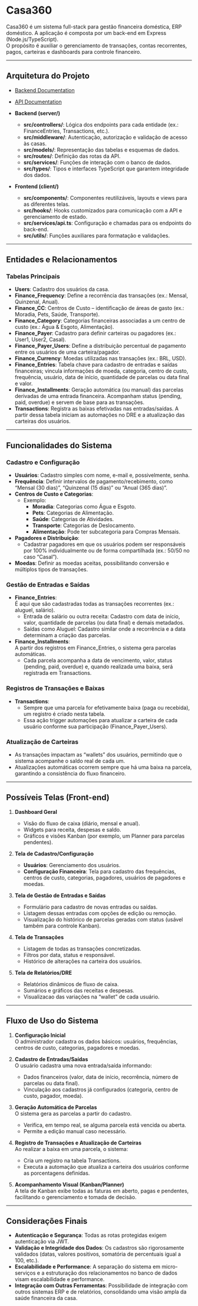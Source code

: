 # Casa360

Casa360 é um sistema full-stack para gestão financeira doméstica, ERP doméstico.
A aplicação é composta por um back-end em Express (Node.js/TypeScript).  
O propósito é auxiliar o gerenciamento de transações, contas recorrentes, pagos, carteiras e dashboards para controle financeiro.

---

## Arquitetura do Projeto

  - [Backend Documentation](server/README.md)
  - [API Documentation](server/API.md)


- **Backend (server/)**  
  - **src/controllers/**: Lógica dos endpoints para cada entidade (ex.: FinanceEntries, Transactions, etc.).  
  - **src/middleware/**: Autenticação, autorização e validação de acesso às casas.  
  - **src/models/**: Representação das tabelas e esquemas de dados.  
  - **src/routes/**: Definição das rotas da API.  
  - **src/services/**: Funções de interação com o banco de dados.  
  - **src/types/**: Tipos e interfaces TypeScript que garantem integridade dos dados.

- **Frontend (client/)**  
  - **src/components/**: Componentes reutilizáveis, layouts e views para as diferentes telas.  
  - **src/hooks/**: Hooks customizados para comunicação com a API e gerenciamento de estado.  
  - **src/services/api.ts**: Configuração e chamadas para os endpoints do back-end.  
  - **src/utils/**: Funções auxiliares para formatação e validações.

---

## Entidades e Relacionamentos

### Tabelas Principais

- **Users**: Cadastro dos usuários da casa.  
- **Finance_Frequency**: Define a recorrência das transações (ex.: Mensal, Quinzenal, Anual).  
- **Finance_CC**: Centros de Custo – identificação de áreas de gasto (ex.: Moradia, Pets, Saúde, Transporte).  
- **Finance_Category**: Categorias financeiras associadas a um centro de custo (ex.: Água & Esgoto, Alimentação).  
- **Finance_Payer**: Cadastro para definir carteiras ou pagadores (ex.: User1, User2, Casal).  
- **Finance_Payer_Users**: Define a distribuição percentual de pagamento entre os usuários de uma carteira/pagador.  
- **Finance_Currency**: Moedas utilizadas nas transações (ex.: BRL, USD).  
- **Finance_Entries**: Tabela chave para cadastro de entradas e saídas financeiras; vincula informações de moeda, categoria, centro de custo, frequência, usuário, data de início, quantidade de parcelas ou data final e valor.  
- **Finance_Installments**: Geração automática (ou manual) das parcelas derivadas de uma entrada financeira. Acompanham status (pending, paid, overdue) e servem de base para as transações.  
- **Transactions**: Registra as baixas efetivadas nas entradas/saídas. A partir dessa tabela iniciam as automações no DRE e a atualização das carteiras dos usuários.

---

## Funcionalidades do Sistema

### Cadastro e Configuração

- **Usuários**: Cadastro simples com nome, e-mail e, possivelmente, senha.
- **Frequência**: Definir intervalos de pagamento/recebimento, como “Mensal (30 dias)”, “Quinzenal (15 dias)” ou “Anual (365 dias)”.
- **Centros de Custo e Categorias**: 
  - Exemplo:
    - **Moradia**: Categorias como Água e Esgoto.
    - **Pets**: Categorias de Alimentação.
    - **Saúde**: Categorias de Atividades.
    - **Transporte**: Categorias de Deslocamento.
    - **Alimentação**: Pode ter subcategoria para Compras Mensais.
- **Pagadores e Distribuição**:  
  - Cadastrar pagadores em que os usuários podem ser responsáveis por 100% individualmente ou de forma compartilhada (ex.: 50/50 no caso “Casal”).
- **Moedas**: Definir as moedas aceitas, possibilitando conversão e múltiplos tipos de transações.

### Gestão de Entradas e Saídas

- **Finance_Entries**:  
  É aqui que são cadastradas todas as transações recorrentes (ex.: aluguel, salário).  
  - Entrada de salário ou outra receita: Cadastro com data de início, valor, quantidade de parcelas (ou data final) e demais metadados.
  - Saídas como Aluguel: Cadastro similar onde a recorrência e a data determinam a criação das parcelas.
- **Finance_Installments**:  
  A partir dos registros em Finance_Entries, o sistema gera parcelas automáticas.  
  - Cada parcela acompanha a data de vencimento, valor, status (pending, paid, overdue) e, quando realizada uma baixa, será registrada em Transactions.
  
### Registros de Transações e Baixas

- **Transactions**:
  - Sempre que uma parcela for efetivamente baixa (paga ou recebida), um registro é criado nesta tabela.
  - Essa ação trigger automações para atualizar a carteira de cada usuário conforme sua participação (Finance_Payer_Users).
  
### Atualização de Carteiras

- As transações impactam as “wallets” dos usuários, permitindo que o sistema acompanhe o saldo real de cada um.
- Atualizações automáticas ocorrem sempre que há uma baixa na parcela, garantindo a consistência do fluxo financeiro.

---

## Possíveis Telas (Front-end)

1. **Dashboard Geral**  
   - Visão do fluxo de caixa (diário, mensal e anual).
   - Widgets para receita, despesas e saldo.
   - Gráficos e visões Kanban (por exemplo, um Planner para parcelas pendentes).

2. **Tela de Cadastro/Configuração**  
   - **Usuários**: Gerenciamento dos usuários.
   - **Configuração Financeira**: Tela para cadastro das frequências, centros de custo, categorias, pagadores, usuários de pagadores e moedas.
   
3. **Tela de Gestão de Entradas e Saídas**  
   - Formulário para cadastro de novas entradas ou saídas.
   - Listagem dessas entradas com opções de edição ou remoção.
   - Visualização do histórico de parcelas geradas com status (usável também para controle Kanban).

4. **Tela de Transações**  
   - Listagem de todas as transações concretizadas.
   - Filtros por data, status e responsável.
   - Histórico de alterações na carteira dos usuários.

5. **Tela de Relatórios/DRE**  
   - Relatórios dinâmicos de fluxo de caixa.
   - Sumários e gráficos das receitas e despesas.
   - Visualizacao das variações na “wallet” de cada usuário.

---

## Fluxo de Uso do Sistema

1. **Configuração Inicial**  
   O administrador cadastra os dados básicos: usuários, frequências, centros de custo, categorias, pagadores e moedas.

2. **Cadastro de Entradas/Saídas**  
   O usuário cadastra uma nova entrada/saída informando:  
   - Dados financeiros (valor, data de início, recorrência, número de parcelas ou data final).  
   - Vinculação aos cadastros já configurados (categoria, centro de custo, pagador, moeda).

3. **Geração Automática de Parcelas**  
   O sistema gera as parcelas a partir do cadastro.  
   - Verifica, em tempo real, se alguma parcela está vencida ou aberta.
   - Permite a edição manual caso necessário.

4. **Registro de Transações e Atualização de Carteiras**  
   Ao realizar a baixa em uma parcela, o sistema:  
   - Cria um registro na tabela Transactions.  
   - Executa a automação que atualiza a carteira dos usuários conforme as porcentagens definidas.

5. **Acompanhamento Visual (Kanban/Planner)**  
   A tela de Kanban exibe todas as faturas em aberto, pagas e pendentes, facilitando o gerenciamento e tomada de decisão.

---

## Considerações Finais

- **Autenticação e Segurança**: Todas as rotas protegidas exigem autenticação via JWT.
- **Validação e Integridade dos Dados**: Os cadastros são rigorosamente validados (datas, valores positivos, somatória de percentuais igual a 100, etc.).
- **Escalabilidade e Performance**: A separação do sistema em micro-serviços e a estruturação dos relacionamentos no banco de dados visam escalabilidade e performance.
- **Integração com Outras Ferramentas**: Possibilidade de integração com outros sistemas ERP e de relatórios, consolidando uma visão ampla da saúde financeira da casa.

